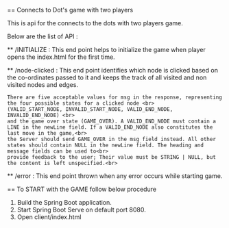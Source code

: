 == Connects to Dot's game with two players

This is api for the connects to the dots with two players game.

Below are the list of API :

** /INITIALIZE : This end point helps to initialize the game when player opens the index.html for the first time.

** /node-clicked : This end point identifies which node is clicked based on the co-ordinates passed to it and keeps the track of all visited and non visited nodes and edges.<br>

    There are five acceptable values for msg in the response, representing the four possible states for a clicked node <br>
    (VALID_START_NODE, INVALID_START_NODE, VALID_END_NODE, INVALID_END_NODE) <br>
    and the game over state (GAME_OVER). A VALID_END_NODE must contain a LINE in the newLine field. If a VALID_END_NODE also constitutes the last move in the game,<br>
    the Server should send GAME_OVER in the msg field instead. All other states should contain NULL in the newLine field. The heading and message fields can be used to<br>
    provide feedback to the user; Their value must be STRING | NULL, but the content is left unspecified.<br>

** /error : This end point thrown when any error occurs while starting game.


== To START with the GAME follow below procedure <br>

1. Build the Spring Boot application. <br>
2. Start Spring Boot Serve on default port 8080. <br>
3. Open client/index.html <br>
